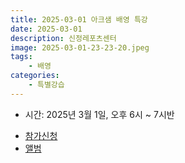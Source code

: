```yaml
---
title: 2025-03-01 아크샘 배영 특강
date: 2025-03-01
description: 신정레포츠센터
image: 2025-03-01-23-23-20.jpeg
tags:
    - 배영
categories:
    - 특별강습
---
```


* 시간: 2025년 3월 1일, 오후 6시 ~ 7시반

- [참가신청](https://band.us/band/93484357/post/253)
- [앨범](https://band.us/band/93484357/album/85166320)